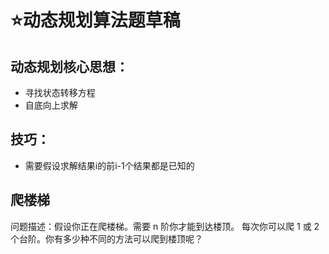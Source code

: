 # :star:动态规划算法题草稿

## 动态规划核心思想：
* 寻找状态转移方程
* 自底向上求解

## 技巧：
* 需要假设求解结果i的前i-1个结果都是已知的

## 爬楼梯
问题描述：假设你正在爬楼梯。需要 n 阶你才能到达楼顶。
每次你可以爬 1 或 2 个台阶。你有多少种不同的方法可以爬到楼顶呢？

```
```


